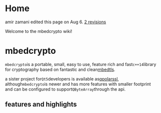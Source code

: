 # Home

amir zamani edited this page on Aug 6. [2 revisions](https://github.com/azadkuh/mbedcrypto/wiki/Home/_history)



Welcome to the mbedcrypto wiki!

# mbedcrypto

`mbedcrypto`is a portable, small, easy to use, feature rich and fast`c++14`library for cryptography based on fantastic and clean[mbedtls](https://github.com/ARMmbed/mbedtls).

a sister project for`Qt5`developers is available as[qpolarssl](https://github.com/azadkuh/qpolarssl), although`mbedcrypto`is newer and has more features with smaller footprint and can be configured to support`QByteArray`through the api.



## features and highlights





